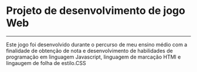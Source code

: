 <h1>Projeto de desenvolvimento de jogo Web</h1>
<hr>
<p>Este jogo foi desenvolvido durante o percurso de meu ensino médio 
  com a finalidade de obtenção de nota e desenvolvimento de habilidades de programação em linguagem Javascript, linguagem de marcação HTMl e lingaugem de folha de estilo.CSS</p>

